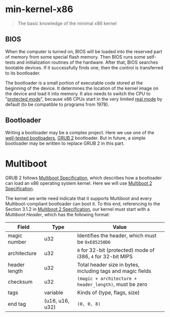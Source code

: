 # min-kernel-x86
> The basic knowledge of the minimal x86 kernel


## BIOS

When the computer is turned on, BIOS will be loaded into the reserved
part of memory from some special flash memory. Then BIOS runs some
self-tests and initialization routines of the hardware. After that, BIOS
searches bootable devices. If it successfully finds one, then the
control is transferred to its bootloader.

The bootloader is a small portion of executable code stored at the
beginning of the device. It determines the location of the kernel image
on the device and load it into memory. It also needs to switch the CPU
to "[protected mode][1]", because x86 CPUs start in the very limited [real
mode][2] by default (to be compatible to programs from 1978).

[1]: https://en.wikipedia.org/wiki/Protected_mode
[2]: http://wiki.osdev.org/Real_Mode

## Bootloader

Writing a bootloader may be a complex project. Here we use one of the
[well-tested bootloaders][3], [GRUB 2][4] bootloader. But in future, a
simple bootloader may be written to replace GRUB 2 in this part.

[3]: https://en.wikipedia.org/wiki/Comparison_of_boot_loaders
[4]: http://wiki.osdev.org/GRUB_2

# Multiboot

GRUB 2 follows [Multiboot Specification][5], which describes how a
bootloader can load an x86 operating system kernel. Here we will use
[Multiboot 2 Specification][6].

The kernel we write need indicate that it supports Multiboot and every
Multiboot-compliant bootloader can boot it. To this end, referencing to
the Section 3.1.2 in [Multiboot 2 Specification][6], our kernel must
start with a *Multiboot Header*, which has the following format:

| **Field**     | **Type**        | **Value**                                                    |
|---------------|-----------------|--------------------------------------------------------------|
| magic number  | u32             | Identifies the header, which must be `0xE85250D6`            |
| architecture  | u32             | `0` for 32-bit (protected) mode of i386, `4` for 32-bit MIPS |
| header length | u32             | Total header size in bytes, including tags and magic fields  |
| checksum      | u32             | `(magic + architecture + header_length)`, must be zero       |
| tags          | variable        | Kinds of (type, flags, size)                                 |
| end tag       | (u16, u16, u32) | `(0, 0, 8)`                                                  |

[5]: https://en.wikipedia.org/wiki/Multiboot_Specification
[6]: http://nongnu.askapache.com/grub/phcoder/multiboot.pdf
